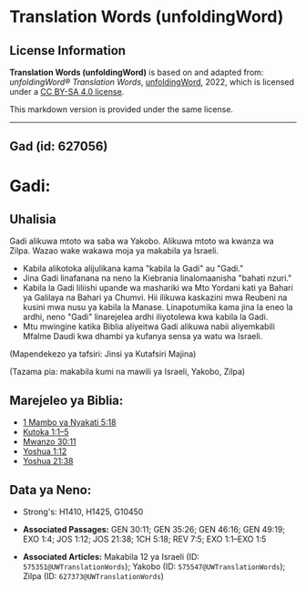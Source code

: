 # Translation Words (unfoldingWord)

## License Information

**Translation Words (unfoldingWord)** is based on and adapted from: _unfoldingWord® Translation Words_, [unfoldingWord](https://unfoldingword.org/utw), 2022, which is licensed under a [CC BY-SA 4.0 license](https://creativecommons.org/licenses/by-sa/4.0/legalcode.en).

This markdown version is provided under the same license.



--------------------------------

## Gad (id: 627056)

Gadi:
=====

Uhalisia
--------

Gadi alikuwa mtoto wa saba wa Yakobo. Alikuwa mtoto wa kwanza wa Zilpa. Wazao wake wakawa moja ya makabila ya Israeli.

* Kabila alikotoka alijulikana kama "kabila la Gadi" au "Gadi."
* Jina Gadi linafanana na neno la Kiebrania linalomaanisha "bahati nzuri."
* Kabila la Gadi liliishi upande wa mashariki wa Mto Yordani kati ya Bahari ya Galilaya na Bahari ya Chumvi. Hii ilikuwa kaskazini mwa Reubeni na kusini mwa nusu ya kabila la Manase. Linapotumika kama jina la eneo la ardhi, neno "Gadi" linarejelea ardhi iliyotolewa kwa kabila la Gadi.
* Mtu mwingine katika Biblia aliyeitwa Gadi alikuwa nabii aliyemkabili Mfalme Daudi kwa dhambi ya kufanya sensa ya watu wa Israeli.

(Mapendekezo ya tafsiri: Jinsi ya Kutafsiri Majina)

(Tazama pia: makabila kumi na mawili ya Israeli, Yakobo, Zilpa)

Marejeleo ya Biblia:
--------------------

* [1 Mambo ya Nyakati 5:18](https://ref.ly/1Chr5:18)
* [Kutoka 1:1–5](https://ref.ly/Exod1:1-Exod1:5)
* [Mwanzo 30:11](https://ref.ly/Gen30:11)
* [Yoshua 1:12](https://ref.ly/Josh1:12)
* [Yoshua 21:38](https://ref.ly/Josh21:38)

Data ya Neno:
-------------

* Strong's: H1410, H1425, G10450

* **Associated Passages:** GEN 30:11; GEN 35:26; GEN 46:16; GEN 49:19; EXO 1:4; JOS 1:12; JOS 21:38; 1CH 5:18; REV 7:5; EXO 1:1–EXO 1:5
* **Associated Articles:** Makabila 12 ya Israeli (ID: `575351@UWTranslationWords`); Yakobo (ID: `575547@UWTranslationWords`); Zilpa (ID: `627373@UWTranslationWords`)

